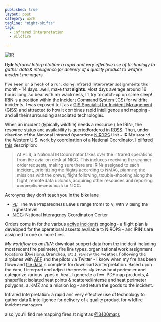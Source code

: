 ```yaml
---
published: true
layout: post
category: work
tagline: "night-shifts"
tags:
  - infrared interpretation
  - wildfire
  
---
```


![IR](http://farm4.staticflickr.com/3799/9548967970_02f185d5de.jpg)

**tl;dr** *Infrared Interpretation: a rapid and very effective use of technology to gather data & intelligence for delivery of a quality product to wildfire incident managers.*

I've been on a heck of a run, doing Infrared Interpreter assignments this month - 14 days...well, make that **nights**. Most days average around 16 hours long..so bear with my wackiness, I'll try to catch-up on some sleep! [IRIN](http://www.nationalfiretraining.net/catalog/detail/code/S443) is a position within the Incident Command System (ICS) for wildfire incidents. I was exposed to it as a [GIS Specialist for Incident Management](http://www.nationalfiretraining.net/catalog/detail/code/S341) (GISS) and attracted to how it combines rapid intelligence and mapping - and all their surrounding associated technologies.

When an incident (typically wildfire) needs a resource (like IRIN), the resource status and availability is queried/ordered in [ROSS](http://ross.nwcg.gov/aboutross.html). Then, under direction of the National Infrared Operations [NIROPS](http://nirops.fs.fed.us/pages/about) Unit - IRIN's around the Western U.S. work by coordination of a National Coordinator. I pilfered [this](http://www.wrightwoodfsc.com/StationFire/NIROPS_Poster_Jan2008.pdf) description:

>At PL 4, a National IR Coordinator takes over the infrared operations from
>the aviation desk at NICC. This includes receiving the scanner order 
>requests, making sure there are IRINs assigned to each incident, prioritizing 
>the flights according to NMAC, planning the missions with the crews, flight
>following, trouble-shooting along the flight, remote data uploads, acquiring
>other resources and reporting accomplishments back to NICC.  

Acronyms they don't teach you in the bike lane
 
- [PL][0]: The five Preparedness Levels range from I to V, with V being the highest level.   
- [NICC][1]: National Interagency Coordination Center 

Orders come in for the various [active incidents](http://activefiremaps.fs.fed.us/) ongoing - a flight plan is developed for the operational assests available to NIROPS - and IRIN's are assigned to one or more fires.

*My workflow as an IRIN*: download support data from the incident including most recent fire perimeter, fire line types, organizational work assignment locations (Divisions, Branches, etc.), review the weather. Following the airplanes with [AFF](https://www.aff.gov/) and the pilots via Twitter - I know when my fire has been flown and [the data](http://nirops.fs.fed.us/pages/imagery) is complete for download & interpretation. Based upon the data, I interpret and adjust the previously know heat perimeter and categorize various types of heat. I generate a few .PDF map products, 4 shapefiles: isolated heat points & scattered/intense and heat perimeter polygons, a .KMZ and a mission log - and return the goods to the incident.

Infrared Interpretation: a rapid and very effective use of technology to gather data & intelligence for delivery of a quality product for wildfire incident managers.

also, you'll find me mapping fires at night as [@3400maps](http://twitter.com/3400maps)

[0]: http://www.nifc.gov/fireInfo/fireinfo_prepLevels.html

[1]: http://www.nifc.gov/nicc/index.htm
